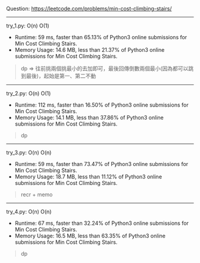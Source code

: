 Question: https://leetcode.com/problems/min-cost-climbing-stairs/

---

try_1.py: O(n) O(1)

* Runtime: 59 ms, faster than 65.13% of Python3 online submissions for Min Cost Climbing Stairs.
* Memory Usage: 14.6 MB, less than 21.37% of Python3 online submissions for Min Cost Climbing Stairs.

> dp => 往前挑兩個挑最小的去加即可，最後回傳倒數兩個最小(因為都可以跳到最後)，起始是第一、第二不動

---

try_2.py: O(n) O(1)

* Runtime: 112 ms, faster than 16.50% of Python3 online submissions for Min Cost Climbing Stairs.
* Memory Usage: 14.1 MB, less than 37.86% of Python3 online submissions for Min Cost Climbing Stairs.

> dp

---

try_3.py: O(n) O(n)

* Runtime: 59 ms, faster than 73.47% of Python3 online submissions for Min Cost Climbing Stairs.
* Memory Usage: 18.7 MB, less than 11.12% of Python3 online submissions for Min Cost Climbing Stairs.

> recr + memo

---

try_4.py: O(n) O(n)

* Runtime: 67 ms, faster than 32.24% of Python3 online submissions for Min Cost Climbing Stairs.
* Memory Usage: 16.5 MB, less than 63.35% of Python3 online submissions for Min Cost Climbing Stairs.

> dp
